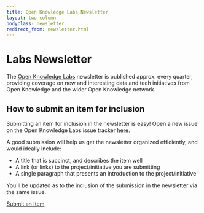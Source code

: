 ```yaml
---
title: Open Knowledge Labs Newsletter
layout: two-column
bodyclass: newsletter
redirect_from: newsletter.html
---
```


# Labs Newsletter

The [Open Knowledge Labs](http://okfnlabs.org) newsletter is published approx. every quarter, providing coverage on new and interesting data and tech initiatives from Open Knowledge and the wider Open Knowledge network.

## How to submit an item for inclusion

Submitting an item for inclusion in the newsletter is easy! Open a new issue on the Open Knowledge Labs issue tracker [here](https://github.com/okfn/okfn.github.com/issues/new?title=[newsletter]).

A good submission will help us get the newsletter organized efficiently, and would ideally include:

* A title that is succinct, and describes the item well
* A link (or links) to the project/initiative you are submitting
* A single paragraph that presents an introduction to the project/initiative

You'll be updated as to the inclusion of the submission in the newsletter via the same issue.

<a class="btn btn-primary" href="https://github.com/okfn/okfn.github.com/issues/new?title=[newsletter]">Submit an Item</a>
